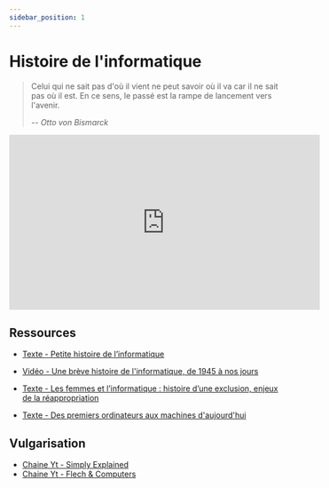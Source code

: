 ```yaml
---
sidebar_position: 1
---
```


# Histoire de l'informatique

> Celui qui ne sait pas d'où il vient ne peut savoir où il va car il ne sait pas où il est. En ce sens, le passé est la rampe de lancement vers l'avenir.
>
> -- <cite>Otto von Bismarck</cite>

<iframe width="560" height="315" src="https://www.youtube.com/embed/dcN9QXxmRqk" title="YouTube video player" frameborder="0" allow="accelerometer; autoplay; clipboard-write; encrypted-media; gyroscope; picture-in-picture" allowfullscreen></iframe>


##  Ressources

* [Texte - Petite histoire de l’informatique](https://www.bm-lyon.fr/nos-blogs/fablab/l-idee-du-mois/article/petite-histoire-de-l-informatique)

*  [Vidéo - Une brève histoire de l'informatique, de 1945 à nos jours](https://youtu.be/dcN9QXxmRqk)

* [Texte - Les femmes et l’informatique : histoire d’une exclusion, enjeux de la réappropriation](https://www.ritimo.org/Les-femmes-et-l-informatique-histoire-d-une-exclusion-enjeux-de-la)

* [Texte - Des premiers ordinateurs aux machines d'aujourd'hui](https://www.superprof.fr/blog/la-bible-des-informaticiens/)

## Vulgarisation

* [Chaine Yt - Simply Explained ](https://www.youtube.com/c/Savjee)
* [Chaine Yt -  Flech & Computers ](https://www.youtube.com/c/FlechComputers)

